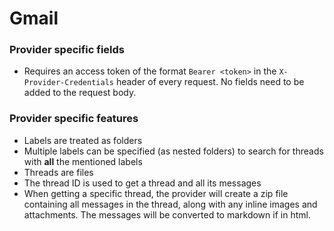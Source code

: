 # Gmail

### Provider specific fields

- Requires an access token of the format `Bearer <token>` in the `X-Provider-Credentials` header of every request. No fields need to be added to the request body.

### Provider specific features

- Labels are treated as folders
- Multiple labels can be specified (as nested folders) to search for threads with **all** the mentioned labels
- Threads are files
- The thread ID is used to get a thread and all its messages
- When getting a specific thread, the provider will create a zip file containing all messages in the thread, along with any inline images and attachments. The messages will be converted to markdown if in html.